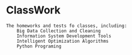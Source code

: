 # ClassWork
    The homeworks and tests fo classes, including:
        Big Data Collection and Cleaning
        Information System Development Tools
        Intelligent Optimization Algorithms
        Python Programing
    
